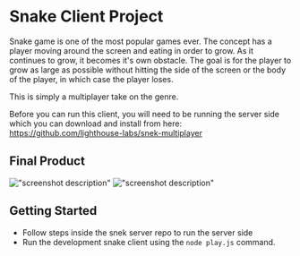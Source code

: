 # Snake Client Project

Snake game is one of the most popular games ever. The concept has a player moving around the screen and eating in order to grow. As it continues to grow, it becomes it's own obstacle. The goal is for the player to grow as large as possible without hitting the side of the screen or the body of the player, in which case the player loses.

This is simply a multiplayer take on the genre.

Before you can run this client, you will need to be running the server side which you can download and install from here: https://github.com/lighthouse-labs/snek-multiplayer

## Final Product

!["screenshot description"](#)
!["screenshot description"](#)


## Getting Started

- Follow steps inside the snek server repo to run the server side
- Run the development snake client using the `node play.js` command.